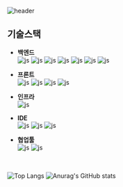 
![header](https://capsule-render.vercel.app/api?type=waving&color=auto&height=200&section=header&text=billups1's%20special%20repository&fontSize=50&fontColor=#000000)

## 기술스택
- <b>백엔드</b><br>
![js](https://img.shields.io/badge/Java-ED8B00?style=for-the-badge&logo=openjdk&logoColor=white)
![js](https://img.shields.io/badge/Spring-6DB33F?style=for-the-badge&logo=spring&logoColor=white)
![js](https://img.shields.io/badge/Kotlin-0095D5?&style=for-the-badge&logo=kotlin&logoColor=white)
![js](https://img.shields.io/badge/MySQL-005C84?style=for-the-badge&logo=mysql&logoColor=white)
![js](https://img.shields.io/badge/Oracle-F80000?style=for-the-badge&logo=Oracle&logoColor=white)
![js](https://img.shields.io/badge/MariaDB-003545?style=for-the-badge&logo=mariadb&logoColor=white)
![js](https://img.shields.io/badge/-Swagger-%23Clojure?style=for-the-badge&logo=swagger&logoColor=white)

- <b>프론트</b><br>
![js](https://img.shields.io/badge/HTML-239120?style=for-the-badge&logo=html5&logoColor=white)
![js](https://img.shields.io/badge/JavaScript-F7DF1E?style=for-the-badge&logo=JavaScript&logoColor=white)
![js](https://img.shields.io/badge/CSS3-1572B6?style=for-the-badge&logo=css3&logoColor=white)
![js](https://img.shields.io/badge/jQuery-0769AD?style=for-the-badge&logo=jquery&logoColor=white)

- <b>인프라</b><br>
![js](https://img.shields.io/badge/Amazon_AWS-FF9900?style=for-the-badge&logo=amazonaws&logoColor=white)

- <b>IDE</b><br>
![js](https://img.shields.io/badge/IntelliJ_IDEA-000000.svg?style=for-the-badge&logo=intellij-idea&logoColor=white)
![js](https://img.shields.io/badge/Visual_Studio-5C2D91?style=for-the-badge&logo=visual%20studio&logoColor=white)
![js](https://img.shields.io/badge/Android_Studio-3DDC84?style=for-the-badge&logo=android-studio&logoColor=white)

- <b>협업툴</b><br>
![js](https://img.shields.io/badge/Slack-4A154B?style=for-the-badge&logo=slack&logoColor=white)
![js](https://img.shields.io/badge/-Swagger-%23Clojure?style=for-the-badge&logo=swagger&logoColor=white)

<br><br>
![Top Langs](https://github-readme-stats.vercel.app/api/top-langs/?username=billups1)
![Anurag's GitHub stats](https://github-readme-stats.vercel.app/api?username=billups1)

<!--
**billups1/billups1** is a ✨ _special_ ✨ repository because its `README.md` (this file) appears on your GitHub profile.

Here are some ideas to get you started:

- 🔭 I’m currently working on ...
- 🌱 I’m currently learning ...
- 👯 I’m looking to collaborate on ...
- 🤔 I’m looking for help with ...
- 💬 Ask me about ...
- 📫 How to reach me: ...
- 😄 Pronouns: ...
- ⚡ Fun fact: ...
-->
